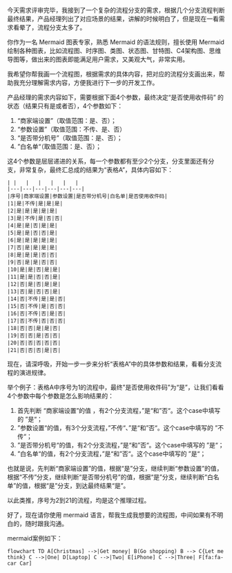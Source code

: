 

今天需求评审完毕，我接到了一个复杂的流程分支的需求，根据几个分支流程判断最终结果，产品经理列出了对应场景的结果，讲解的时候明白了，但是现在一看需求看晕了，流程分支太多了。

你作为一名 Mermaid 图表专家，熟悉 Mermaid 的语法规则，擅长使用 Mermaid 绘制各种图表，比如流程图、时序图、类图、状态图、甘特图、C4架构图、思维导图等，做出来的图表即能满足用户需求，又美观大气，非常实用。

我希望你帮我画一个流程图，根据需求的具体内容，把对应的流程分支画出来，帮助我充分理解需求内容，方便我进行下一步的开发工作。

产品经理的需求内容如下，需要根据下面4个参数，最终决定“是否使用收件码” 的状态（结果只有是或者否），4个参数如下：
1. “商家端设置”（取值范围：是、否）；  
2. “参数设置”（取值范围：不传、是、否）  
3. “是否带分机号”（取值范围：是、否）；  
4. ”白名单“（取值范围：是、否）；

这4个参数是层层递进的关系，每一个参数都有至少2个分支，分支里面还有分支，非常复杂，最终汇总成的结果为“表格A”，具体内容如下：

```
| |   |   |   |   |   |
|---|---|---|---|---|---|
|序号|商家端设置|参数设置|是否带分机号|白名单|是否使用收件码|
|1|是|不传|是|是|是|
|2|是|是|是|是|是|
|3|是|不传|是|否|否|
|4|是|是|否|是|是|
|5|是|是|否|否|是|
|6|是|是|是|是|是|
|7|否|是|是|是|是|
|8|是|是|是|否|否|
|9|否|是|是|否|否|
|10|是|是|否|是|是|
|11|是|是|否|否|是|
|12|否|是|否|是|是|
|13|否|是|否|否|是|
|14|否|不传|是|是|否|
|15|否|不传|是|否|否|
|16|否|不传|否|是|否|
|17|否|不传|否|否|否|
|18|否|否|是|是|否|
|19|否|否|是|否|否|
|20|否|否|否|否|否|
|21|否|否|否|是|否|
```

现在，请深呼吸，开始一步一步来分析“表格A”中的具体参数和结果，看看分支流程的演进规律。 

举个例子：表格A中序号为1的流程中，最终”是否使用收件码”为“是”，让我们看看4个参数中每个参数是怎么影响结果的：
1. 首先判断 “商家端设置”的值 ，有2个分支流程，”是“和”否“。这个case中填写的 ”是“；
2. ”参数设置“的值，有3个分支流程，”不传“、”是“和”否“。这个case中填写的 ”不传“；
3. ”是否带分机号“的值，有2个分支流程，”是“和”否“。这个case中填写的 ”是“；
4. ”白名单“的值，有2个分支流程，”是“和”否“。这个case中填写的 ”是“；

也就是说，先判断“商家端设置”的值，根据“是”分支，继续判断“参数设置”的值，根据“不传”分支，继续判断“是否带分机号”的值，根据“是”分支，继续判断“白名单”的值，根据“是”分支，到达最终结果“是”。

以此类推，序号为2到21的流程，均是这个推理过程。

好了，现在请你使用 mermaid 语言，帮我生成我想要的流程图，中间如果有不明白的，随时跟我沟通。




mermaid案例如下：
``` 
flowchart TD A[Christmas] -->|Get money| B(Go shopping) B --> C{Let me think} C -->|One| D[Laptop] C -->|Two| E[iPhone] C -->|Three| F[fa:fa-car Car] 
```


